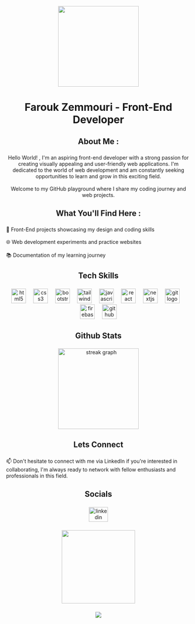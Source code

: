 <div align="center">
  <img height="220" src="https://media.giphy.com/media/8SUoMx6RikUgpbcH9J/giphy.gif"  />
</div>

###

<h1 align="center">Farouk Zemmouri - Front-End Developer</h1>

###

<h2 align="center">About Me :</h2>

###

<p align="center" style="font-size= 20px;">Hello World! , I'm an aspiring front-end developer with a strong passion for creating visually appealing and user-friendly web applications. I'm dedicated to the world of web development and am constantly seeking opportunities to learn and grow in this exciting field.<br><br>Welcome to my GitHub playground where I share my coding journey and web projects.</p>

###

<h2 align="center">What You'll Find Here :</h2>

###

<p align="left" style="font-size= 20px;">🎨 Front-End projects showcasing my design and coding skills<br><br>🌐 Web development experiments and practice websites<br><br>📚 Documentation of my learning journey</p>

###

<h2 align="center">Tech Skills</h2>

###

<div align="center">
  <img src="https://cdn.jsdelivr.net/gh/devicons/devicon/icons/html5/html5-plain-wordmark.svg" height="40" alt="html5 logo"  />
  <img width="12" />
  <img src="https://cdn.jsdelivr.net/gh/devicons/devicon/icons/css3/css3-plain-wordmark.svg" height="40" alt="css3 logo"  />
  <img width="12" />
  <img src="https://cdn.simpleicons.org/bootstrap/7952B3" height="40" alt="bootstrap logo"  />
  <img width="12" />
  <img src="https://cdn.jsdelivr.net/gh/devicons/devicon/icons/tailwindcss/tailwindcss-plain.svg" height="40" alt="tailwindcss logo"  />
  <img width="12" />
  <img src="https://skillicons.dev/icons?i=js" height="40" alt="javascript logo"  />
  <img width="12" />
  <img src="https://cdn.jsdelivr.net/gh/devicons/devicon/icons/react/react-original.svg" height="40" alt="react logo"  />
  <img width="12" />
  <img src="https://skillicons.dev/icons?i=nextjs" height="40" alt="nextjs logo"  />
  <img width="12" />
  <img src="https://cdn.jsdelivr.net/gh/devicons/devicon/icons/git/git-original.svg" height="40" alt="git logo"  />
  <img width="12" />
  <img src="https://cdn.jsdelivr.net/gh/devicons/devicon/icons/firebase/firebase-plain.svg" height="40" alt="firebase logo"  />
  <img width="12" />
  <img src="https://skillicons.dev/icons?i=github" height="40" alt="github logo"  />
</div>

###

<h2 align="center">Github Stats</h2>

###

<div align="center">
  <img src="https://streak-stats.demolab.com?user=farouk26&locale=en&mode=daily&theme=dark&hide_border=false&border_radius=5&order=3" height="220" alt="streak graph"  />
</div>

###

<h2 align="center">Lets Connect</h2>

###

<p align="left" style="font-size= 20px;">📫 Don't hesitate to connect with me via LinkedIn if you're interested in collaborating, I'm always ready to network with fellow enthusiasts and professionals in this field.</p>

###

<h2 align="center">Socials</h2>

###

<div align="center">
  <a href="https://www.linkedin.com/in/faroukisme/" target="_blank">
    <img src="https://raw.githubusercontent.com/maurodesouza/profile-readme-generator/master/src/assets/icons/social/linkedin/default.svg" width="52" height="40" alt="linkedin logo"  />
  </a>
</div>

###

<div align="center">
  <img height="200" src="https://media.giphy.com/media/QxRphIG9pDhDproNwL/giphy.gif"  />
</div>

###

<div align="center">
  <img src="https://visitor-badge.laobi.icu/badge?page_id=farouk26.farouk26&left_color=grey"  />
</div>

###
